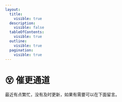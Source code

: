```yaml
---
layout:
  title:
    visible: true
  description:
    visible: false
  tableOfContents:
    visible: true
  outline:
    visible: true
  pagination:
    visible: true
---
```


# 😵 催更通道

最近有点繁忙，没有及时更新，如果有需要可以在下面留言。
